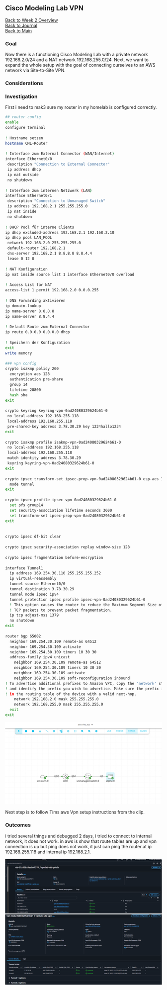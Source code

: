 ## Cisco Modeling Lab VPN

[Back to Week 2 Overview](../../journal/week2/README.md)<br/>
[Back to Journal](../../journal/README.md)<br/>
[Back to Main](../../README.md)



### Goal 

Now there is a functioning Cisco Modeling Lab with a private network 192.168.2.0/24 and a NAT network 192.168.255.0/24. Next, we want to expand the whole setup with the goal of connecting ourselves to an AWS network via Site-to-Site VPN. 


### Considerations 


### Investigation

First i need to mak3 sure my router in my homelab is configured correctly. 
```bash
## router config 
enable
configure terminal

! Hostname setzen
hostname CML-Router

! Interface zum External Connector (WAN/Internet)
interface Ethernet0/0
 description "Connection to External Connector"
 ip address dhcp
 ip nat outside
 no shutdown

! Interface zum internen Netzwerk (LAN)
interface Ethernet0/1
 description "Connection to Unmanaged Switch"
 ip address 192.168.2.1 255.255.255.0
 ip nat inside
 no shutdown

! DHCP Pool für interne Clients
ip dhcp excluded-address 192.168.2.1 192.168.2.10
ip dhcp pool LAN_POOL
 network 192.168.2.0 255.255.255.0
 default-router 192.168.2.1
 dns-server 192.168.2.1 8.8.8.8 8.8.4.4
 lease 0 12 0

! NAT Konfiguration
ip nat inside source list 1 interface Ethernet0/0 overload

! Access List für NAT
access-list 1 permit 192.168.2.0 0.0.0.255

! DNS Forwarding aktivieren
ip domain-lookup
ip name-server 8.8.8.8
ip name-server 8.8.4.4

! Default Route zum External Connector
ip route 0.0.0.0 0.0.0.0 dhcp

! Speichern der Konfiguration
exit
write memory

### vpn config 
crypto isakmp policy 200
  encryption aes 128
  authentication pre-share
  group 14
  lifetime 28800
  hash sha
exit

crypto keyring keyring-vpn-0ad24080329624b61-0
 no local-address 192.168.255.118
 local-address 192.168.255.118
 pre-shared-key address 3.78.30.29 key 1234hallo1234
exit

crypto isakmp profile isakmp-vpn-0ad24080329624b61-0
 no local-address 192.168.255.118
 local-address 192.168.255.118
 match identity address 3.78.30.29
 keyring keyring-vpn-0ad24080329624b61-0
exit

crypto ipsec transform-set ipsec-prop-vpn-0ad24080329624b61-0 esp-aes 128 esp-sha-hmac
  mode tunnel
exit

crypto ipsec profile ipsec-vpn-0ad24080329624b61-0
  set pfs group14
  set security-association lifetime seconds 3600
  set transform-set ipsec-prop-vpn-0ad24080329624b61-0
exit


crypto ipsec df-bit clear

crypto ipsec security-association replay window-size 128

crypto ipsec fragmentation before-encryption

interface Tunnel1
  ip address 169.254.30.110 255.255.255.252
  ip virtual-reassembly
  tunnel source Ethernet0/0
  tunnel destination 3.78.30.29
  tunnel mode ipsec ipv4
  tunnel protection ipsec profile ipsec-vpn-0ad24080329624b61-0
  ! This option causes the router to reduce the Maximum Segment Size of
  ! TCP packets to prevent packet fragmentation.
  ip tcp adjust-mss 1379
  no shutdown
exit

router bgp 65002
  neighbor 169.254.30.109 remote-as 64512
  neighbor 169.254.30.109 activate
  neighbor 169.254.30.109 timers 10 30 30
  address-family ipv4 unicast
    neighbor 169.254.30.109 remote-as 64512
    neighbor 169.254.30.109 timers 10 30 30
    neighbor 169.254.30.109 activate
    neighbor 169.254.30.109 soft-reconfiguration inbound
! To advertise additional prefixes to Amazon VPC, copy the 'network' statement
! and identify the prefix you wish to advertise. Make sure the prefix is present
! in the routing table of the device with a valid next-hop.
    network 192.168.2.0 mask 255.255.255.0
    network 192.168.255.0 mask 255.255.255.0
  exit
exit
```

![](./vpnlab.png)

Next step is to follow Tims aws Vpn setup instructions from the clip.

### Outcomes 

i tried several things and debugged 2 days, i tried to connect to internal network, it does not work. in aws is show that route tables are up and vpn connection is up but ping does not work, it just can ping the router at ip 192.168.255.118 and internal ip 192.168.2.1.

![](./routetables.png)
![](./vpnstatus.png)

